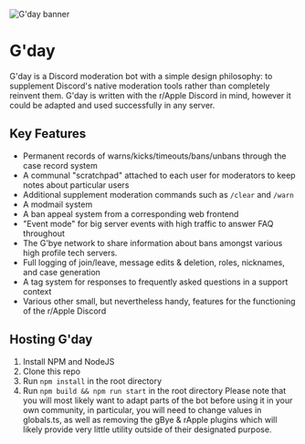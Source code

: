 ![G'day banner](https://i.imgur.com/DEzQcIW.png)
# G'day
G'day is a Discord moderation bot with a simple design philosophy: to supplement Discord's native moderation tools
rather than completely reinvent them. G'day is written with the r/Apple Discord in mind, however it could
be adapted and used successfully in any server.

## Key Features
- Permanent records of warns/kicks/timeouts/bans/unbans through the case record system
- A communal "scratchpad" attached to each user for moderators to keep notes about particular users
- Additional supplement moderation commands such as `/clear` and `/warn`
- A modmail system
- A ban appeal system from a corresponding web frontend
- "Event mode" for big server events with high traffic to answer FAQ throughout
- The G'bye network to share information about bans amongst various high profile tech servers.
- Full logging of join/leave, message edits & deletion, roles, nicknames, and case generation
- A tag system for responses to frequently asked questions in a support context
- Various other small, but nevertheless handy, features for the functioning of the r/Apple Discord

## Hosting G'day
1. Install NPM and NodeJS
2. Clone this repo
3. Run `npm install` in the root directory
4. Run `npm build && npm run start` in the root directory 
Please note that you will most likely want to adapt parts of the bot before using it in your own community, in particular, 
you will need to change values in globals.ts, as well as removing the gBye & rApple plugins which will likely provide
very little utility outside of their designated purpose.